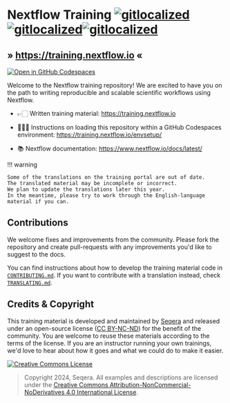 # Nextflow Training [![gitlocalized ](https://gitlocalize.com/repo/8431/pt/badge.svg)](#)[![gitlocalized ](https://gitlocalize.com/repo/8431/fr/badge.svg)](#)[![gitlocalized ](https://gitlocalize.com/repo/8431/es/badge.svg)](#)

## » <https://training.nextflow.io> «

[![Open in GitHub Codespaces](https://github.com/codespaces/badge.svg)](https://codespaces.new/nextflow-io/training?quickstart=1&ref=master)

Welcome to the Nextflow training repository!
We are excited to have you on the path to writing reproducible and scalable scientific workflows using Nextflow.

- 👉🏻 Written training material: <https://training.nextflow.io>

- 👩🏻‍💻 Instructions on loading this repository within a GitHub Codespaces environment: <https://training.nextflow.io/envsetup/>

- 📚 Nextflow documentation: <https://www.nextflow.io/docs/latest/>

!!! warning

    Some of the translations on the training portal are out of date.
    The translated material may be incomplete or incorrect.
    We plan to update the translations later this year.
    In the meantime, please try to work through the English-language material if you can.

## Contributions

We welcome fixes and improvements from the community. Please fork the repository and create pull-requests with any improvements you'd like to suggest to the docs.

You can find instructions about how to develop the training material code in [`CONTRIBUTING.md`](CONTRIBUTING.md). If you want to contribute with a translation instead, check [`TRANSLATING.md`](TRANSLATING.md).

## Credits & Copyright

This training material is developed and maintained by [Seqera](https://seqera.io) and released under an open-source license ([CC BY-NC-ND](https://creativecommons.org/licenses/by-nc-nd/4.0/)) for the benefit of the community. You are welcome to reuse these materials according to the terms of the license. If you are an instructor running your own trainings, we'd love to hear about how it goes and what we could do to make it easier.

<a rel="license" href="http://creativecommons.org/licenses/by-nc-nd/4.0/"><img alt="Creative Commons License" src="docs/assets/img/cc_by-nc-nd.svg" /></a>

> Copyright 2024, Seqera. All examples and descriptions are licensed under the <a rel="license" href="http://creativecommons.org/licenses/by-nc-nd/4.0/">Creative Commons Attribution-NonCommercial-NoDerivatives 4.0 International License</a>.
